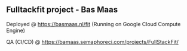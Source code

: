 Fulltackfit project - Bas Maas
-----------
Deployed @ https://basmaas.nl/fit (Running on Google Cloud Compute Engine)

QA (CI/CD) @ https://bamaas.semaphoreci.com/projects/FullStackFit/